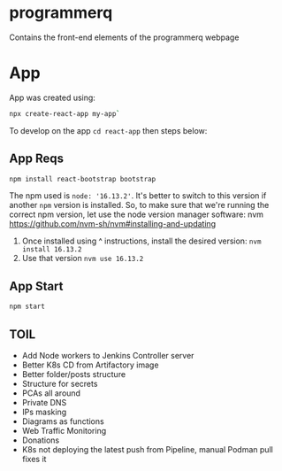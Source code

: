 # programmerq
Contains the front-end elements of the programmerq webpage

# App

App was created using:
```bash
npx create-react-app my-app`
```

To develop on the app `cd react-app` then steps below:

## App Reqs

```bash
npm install react-bootstrap bootstrap
```

The npm used is `node: '16.13.2'`. It's better to switch to this version if another `npm`
version is installed. So, to make sure that we're running the correct npm version, let use the
node version manager software: nvm https://github.com/nvm-sh/nvm#installing-and-updating

1. Once installed using ^ instructions, install the desired version: `nvm install 16.13.2`
2. Use that version `nvm use 16.13.2`

## App Start

```bash
npm start
```

## TOIL

- Add Node workers to Jenkins Controller server
- Better K8s CD from Artifactory image
- Better folder/posts structure
- Structure for secrets
- PCAs all around
- Private DNS
- IPs masking
- Diagrams as functions
- Web Traffic Monitoring
- Donations
- K8s not deploying the latest push from Pipeline, manual Podman pull fixes it



